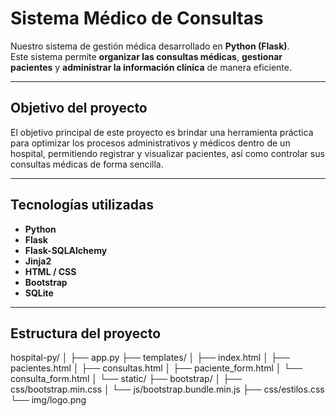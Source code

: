 # Sistema Médico de Consultas

Nuestro sistema de gestión médica desarrollado en **Python (Flask)**.  
Este sistema permite **organizar las consultas médicas**, **gestionar pacientes** y **administrar la información clínica** de manera eficiente.

---

## Objetivo del proyecto
El objetivo principal de este proyecto es brindar una herramienta práctica para optimizar los procesos administrativos y médicos dentro de un hospital, permitiendo registrar y visualizar pacientes, así como controlar sus consultas médicas de forma sencilla.

---

## Tecnologías utilizadas
- **Python**
- **Flask** 
- **Flask-SQLAlchemy**
- **Jinja2**
- **HTML / CSS**
- **Bootstrap**
- **SQLite** 

---

## Estructura del proyecto
hospital-py/
│
├── app.py
├── templates/
│   ├── index.html
│   ├── pacientes.html
│   ├── consultas.html
│   ├── paciente_form.html
│   └── consulta_form.html
│
└── static/
    ├── bootstrap/
    │   ├── css/bootstrap.min.css
    │   └── js/bootstrap.bundle.min.js
    ├── css/estilos.css
    └── img/logo.png